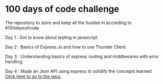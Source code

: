 <h1>100 days of code challenge</h1>

The repository to store and keep all the hustles in according to #100daysofcode

<p>Day 1 : Got to know about testing in javascript.</p>
<p>Day 2 : Basics of Express.Js and how to use Thunder Client.</p>
<p>Day 3 : Understanding basics of express routing and middlewares with error handling</p>
<p>Day 4 : Made an Json API using express to solidify the concepts learned <a href='https://github.com/Samit-prsl/apiusingexpress'>Click here to go to the repo.</a></p>
